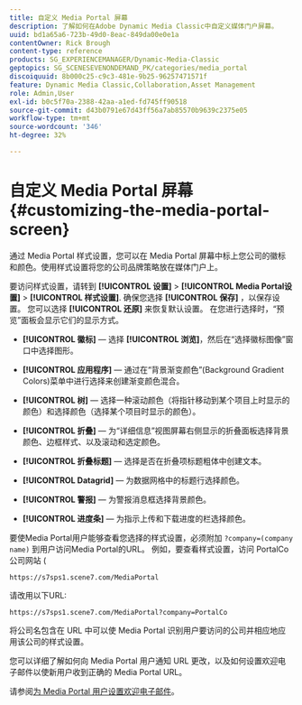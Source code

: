 ```yaml
---
title: 自定义 Media Portal 屏幕
description: 了解如何在Adobe Dynamic Media Classic中自定义媒体门户屏幕。
uuid: bd1a65a6-723b-49d0-8eac-849da00e0e1a
contentOwner: Rick Brough
content-type: reference
products: SG_EXPERIENCEMANAGER/Dynamic-Media-Classic
geptopics: SG_SCENESEVENONDEMAND_PK/categories/media_portal
discoiquuid: 8b000c25-c9c3-481e-9b25-96257471571f
feature: Dynamic Media Classic,Collaboration,Asset Management
role: Admin,User
exl-id: b0c5f70a-2388-42aa-a1ed-fd745ff90518
source-git-commit: d43b0791e67d43ff56a7ab85570b9639c2375e05
workflow-type: tm+mt
source-wordcount: '346'
ht-degree: 32%

---
```


# 自定义 Media Portal 屏幕{#customizing-the-media-portal-screen}

通过 Media Portal 样式设置，您可以在 Media Portal 屏幕中标上您公司的徽标和颜色。使用样式设置将您的公司品牌策略放在媒体门户上。

要访问样式设置，请转到 **[!UICONTROL 设置]** > **[!UICONTROL Media Portal设置]** > **[!UICONTROL 样式设置]**. 确保您选择 **[!UICONTROL 保存]** ，以保存设置。 您可以选择 **[!UICONTROL 还原]** 来恢复默认设置。 在您进行选择时，“预览”面板会显示它们的显示方式。

* **[!UICONTROL 徽标]**  — 选择 **[!UICONTROL 浏览]**，然后在“选择徽标图像”窗口中选择图形。

* **[!UICONTROL 应用程序]**  — 通过在“背景渐变颜色”(Background Gradient Colors)菜单中进行选择来创建渐变颜色混合。

* **[!UICONTROL 树]**  — 选择一种滚动颜色（将指针移动到某个项目上时显示的颜色）和选择颜色（选择某个项目时显示的颜色）。

* **[!UICONTROL 折叠]**  — 为“详细信息”视图屏幕右侧显示的折叠面板选择背景颜色、边框样式、以及滚动和选定颜色。

* **[!UICONTROL 折叠标题]**  — 选择是否在折叠项标题粗体中创建文本。

* **[!UICONTROL Datagrid]**  — 为数据网格中的标题行选择颜色。

* **[!UICONTROL 警报]**  — 为警报消息框选择背景颜色。

* **[!UICONTROL 进度条]**  — 为指示上传和下载进度的栏选择颜色。

要使Media Portal用户能够查看您选择的样式设置，必须附加 `?company=(company name)` 到用户访问Media Portal的URL。 例如，要查看样式设置，访问 PortalCo 公司网站 (

`https://s7sps1.scene7.com/MediaPortal`

请改用以下URL:

`https://s7sps1.scene7.com/MediaPortal?company=PortalCo`

将公司名包含在 URL 中可以使 Media Portal 识别用户要访问的公司并相应地应用该公司的样式设置。

您可以详细了解如何向 Media Portal 用户通知 URL 更改，以及如何设置欢迎电子邮件以使新用户收到正确的 Media Portal URL。

请参阅[为 Media Portal 用户设置欢迎电子邮件](adding-media-portal-users.md#setting_up_the_welcome_e_mail_message_for_media_portal_users)。
